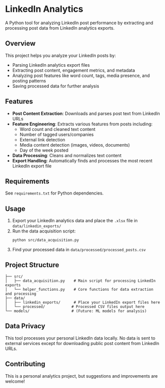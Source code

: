 # LinkedIn Analytics

A Python tool for analyzing LinkedIn post performance by extracting and processing post data from LinkedIn analytics exports.

## Overview

This project helps you analyze your LinkedIn posts by:
- Parsing LinkedIn analytics export files
- Extracting post content, engagement metrics, and metadata
- Analyzing post features like word count, tags, media presence, and posting patterns
- Saving processed data for further analysis

## Features

- **Post Content Extraction**: Downloads and parses post text from LinkedIn URLs
- **Feature Engineering**: Extracts various features from posts including:
  - Word count and cleaned text content
  - Number of tagged users/companies
  - External link detection
  - Media content detection (images, videos, documents)
  - Day of the week posted
- **Data Processing**: Cleans and normalizes text content
- **Export Handling**: Automatically finds and processes the most recent LinkedIn export file

## Requirements

See `requirements.txt` for Python dependencies.

## Usage

1. Export your LinkedIn analytics data and place the `.xlsx` file in `data/linkedin_exports/`
2. Run the data acquisition script:
   ```bash
   python src/data_acquisition.py
   ```
3. Find your processed data in `data/processed/processed_posts.csv`

## Project Structure

```
├── src/
│   ├── data_acquisition.py    # Main script for processing LinkedIn exports
│   └── helper_functions.py    # Core functions for data extraction and processing
├── data/
│   ├── linkedin_exports/      # Place your LinkedIn export files here
│   └── processed/            # Processed CSV files output here
└── models/                   # (Future: ML models for analysis)
```

## Data Privacy

This tool processes your personal LinkedIn data locally. No data is sent to external services except for downloading public post content from LinkedIn URLs.

## Contributing

This is a personal analytics project, but suggestions and improvements are welcome!
